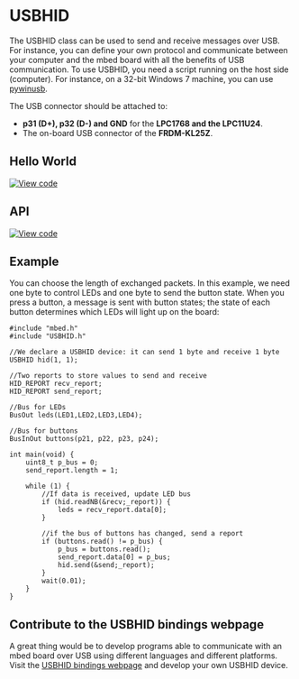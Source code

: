 # USBHID

The USBHID class can be used to send and receive messages over USB. For instance, you can define your own protocol and communicate between your computer and the mbed board with all the benefits of USB communication. To use USBHID, you need a script running on the host side (computer). For instance, on a 32-bit Windows 7 machine, you can use [pywinusb](http://code.google.com/p/pywinusb/).

The USB connector should be attached to:

* **p31 (D+), p32 (D-) and GND** for the **LPC1768 and the LPC11U24**.
* The on-board USB connector of the **FRDM-KL25Z**.

## Hello World

[![View code](https://www.mbed.com/embed/?url=https://developer.mbed.org/users/samux/code/USBHID_HelloWorld/)](https://developer.mbed.org/users/samux/code/USBHID_HelloWorld/file/tip/main.cpp) 

## API

[![View code](https://www.mbed.com/embed/?type=library)](https://docs.mbed.com/docs/mbed-os-api/en/mbed-os-5.2/api/classUSBHID.html) 

## Example

You can choose the length of exchanged packets. In this example, we need one byte to control LEDs and one byte to send the button state. When you press a button, a message is sent with button states; the state of each button determines which LEDs will light up on the board:

```
#include "mbed.h"
#include "USBHID.h"

//We declare a USBHID device: it can send 1 byte and receive 1 byte
USBHID hid(1, 1);

//Two reports to store values to send and receive
HID_REPORT recv_report;
HID_REPORT send_report;

//Bus for LEDs
BusOut leds(LED1,LED2,LED3,LED4);

//Bus for buttons
BusInOut buttons(p21, p22, p23, p24);

int main(void) {
    uint8_t p_bus = 0;
    send_report.length = 1;

    while (1) {
        //If data is received, update LED bus
        if (hid.readNB(&recv;_report)) {
            leds = recv_report.data[0];
        }

        //if the bus of buttons has changed, send a report
        if (buttons.read() != p_bus) {
            p_bus = buttons.read();
            send_report.data[0] = p_bus;
            hid.send(&send;_report);
        }
        wait(0.01);
    }
}
```

## Contribute to the USBHID bindings webpage

A great thing would be to develop programs able to communicate with an mbed board over USB using different languages and different platforms. Visit the [USBHID bindings webpage](http://mbed.org/cookbook/USBHID-bindings-) and develop your own USBHID device.

